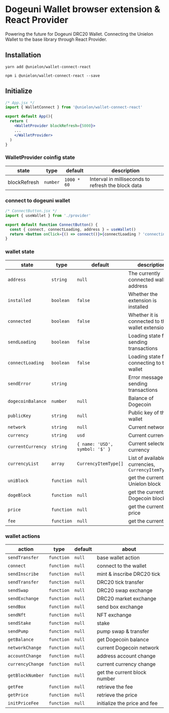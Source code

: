 # Dogeuni Wallet browser extension & React Provider

Powering the future for Dogeuni DRC20 Wallet.
Connecting the Unielon Wallet to the base library through React Provider.

## Installation

```shell
yarn add @unielon/wallet-connect-react
```

```shell
npm i @unielon/wallet-connect-react --save
```

## Initialize

```jsx
/* App.jsx */
import { WalletConnect } from '@unielon/wallet-connect-react'

export default App(){
  return (
    <WalletProvider blockRefresh={5000}>
    ...
    </WalletProvider>
  )
}
```

### WalletProvider coinfig state

| state        | type     | default     | description                                        |
| ------------ | -------- | ----------- | -------------------------------------------------- |
| blockRefresh | `number` | `1000 * 60` | Interval in milliseconds to refresh the block data |

### connect to dogeuni wallet

```jsx
/* ConnectButton.jsx */
import { useWallet } from './provider'

export default function ConnectButton() {
  const { connect, connectLoading, address } = useWallet()
  return <button onClick={() => connect()}>{connectLoading ? 'connecting...' : address || 'Connect Wallet'}</button>
}
```

### wallet state

| state             | type       | default                        | description                                        |
| ----------------- | ---------- | ------------------------------ | -------------------------------------------------- |
| `address`         | `string`   | `null`                         | The currently connected wallet address             |
| `installed`       | `boolean`  | `false`                        | Whether the extension is installed                 |
| `connected`       | `boolean`  | `false`                        | Whether it is connected to the wallet extension    |
| `sendLoading`     | `boolean`  | `false`                        | Loading state for sending transactions             |
| `connectLoading`  | `boolean`  | `false`                        | Loading state for connecting to the wallet         |
| `sendError`       | `string`   |                                | Error message for sending transactions             |
| `dogecoinBalance` | `number`   | `null`                         | Balance of Dogecoin                                |
| `publicKey`       | `string`   | `null`                         | Public key of the wallet                           |
| `network`         | `string`   | `null`                         | Current network                                    |
| `currency`        | `string`   | `usd`                          | Current currency                                   |
| `currentCurrency` | `string`   | `{ name: 'USD', symbol: '$' }` | Current selected currency                          |
| `currencyList`    | `array`    | `CurrencyItemType[]`           | List of available currencies, `CurrencyItemType[]` |
| `uniBlock`        | `function` | `null`                         | get the current Unielon block                      |
| `dogeBlock`       | `function` | `null`                         | get the current Dogecoin block                     |
| `price`           | `function` | `null`                         | get the current price                              |
| `fee`             | `function` | `null`                         | get the current fee                                |

### wallet actions

| action           | type       | default | about                        |
| ---------------- | ---------- | ------- | ---------------------------- |
| `sendTransfer`   | `function` | `null`  | base wallet action           |
| `connect`        | `function` | `null`  | connect to the wallet        |
| `sendInscribe`   | `function` | `null`  | mint & inscribe DRC20 tick   |
| `sendTransfer`   | `function` | `null`  | DRC20 tick transfer          |
| `sendSwap`       | `function` | `null`  | DRC20 swap exchange          |
| `sendExchange`   | `function` | `null`  | DRC20 market exchange        |
| `sendBox`        | `function` | `null`  | send box exchange            |
| `sendNft`        | `function` | `null`  | NFT exchange                 |
| `sendStake`      | `function` | `null`  | stake                        |
| `sendPump`       | `function` | `null`  | pump swap & transfer         |
| `getBalance`     | `function` | `null`  | get Dogecoin balance         |
| `networkChange`  | `function` | `null`  | current Dogecoin network     |
| `accountChange`  | `function` | `null`  | address account change       |
| `currencyChange` | `function` | `null`  | current currency change      |
| `getBlockNumber` | `function` | `null`  | get the current block number |
| `getFee`         | `function` | `null`  | retrieve the fee             |
| `getPrice`       | `function` | `null`  | retrieve the price           |
| `initPriceFee`   | `function` | `null`  | initialize the price and fee |
